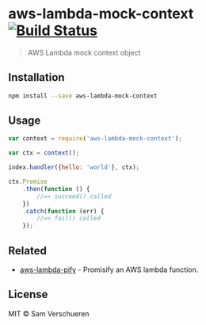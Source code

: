 # aws-lambda-mock-context [![Build Status](https://travis-ci.org/SamVerschueren/aws-lambda-mock-context.svg?branch=master)](https://travis-ci.org/SamVerschueren/aws-lambda-mock-context)

> AWS Lambda mock context object


## Installation

```bash
npm install --save aws-lambda-mock-context
```


## Usage

```js
var context = require('aws-lambda-mock-context');

var ctx = context();

index.handler({hello: 'world'}, ctx);

ctx.Promise
    .then(function () {
        //=> succeed() called
    })
    .catch(function (err) {
        //=> fail() called
    });
```


## Related

- [aws-lambda-pify](https://github.com/SamVerschueren/aws-lambda-pify) - Promisify an AWS lambda function.


## License

MIT © Sam Verschueren
